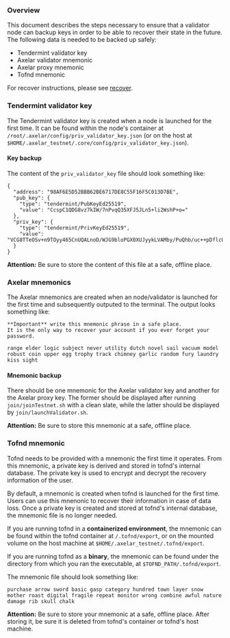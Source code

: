 ### Overview

This document describes the steps necessary to ensure that a validator node can backup keys in order to be able to recover their state in the future. The following data is needed to be backed up safely:

* Tendermint validator key
* Axelar validator mnemonic
* Axelar proxy mnemonic
* Tofnd mnemonic

For recover instructions, please see [recover](./validator_recover.md).

### Tendermint validator key

The Tendermint validator key is created when a node is launched for the first time.
It can be found within the node's container at `/root/.axelar/config/priv_validator_key.json` (or on the host at `$HOME/.axelar_testnet/.core/config/priv_validator_key.json`).

#### Key backup 

The content of the `priv_validator_key` file should look something like:

```
{
  "address": "98AF6E5D52BBB62BE6717DE8C55F16F5C013D7BE",
  "pub_key": {
    "type": "tendermint/PubKeyEd25519",
    "value": "CcspC1QDG8vz7kIW/7nPvqQ35XFJ5JLn5+li2WshP+o="
  },
  "priv_key": {
    "type": "tendermint/PrivKeyEd25519",
    "value": "VCG8TTeOSv+n9TOyy465CnUQALnoD/WJG9bloPGX0XUJyykLVAMby/PuQhb/uc++pDflcUnkkufn6WLZayE/6g=="
  }
}
```

**Attention:** Be sure to store the content of this file at a safe, offline place.

### Axelar mnemonics

The Axelar mnemonics are created when an node/validator is launched for the first time and subsequently outputed to the terminal.
The output looks something like:

```
**Important** write this mnemonic phrase in a safe place.
It is the only way to recover your account if you ever forget your password.

range elder logic subject never utility dutch novel sail vacuum model robust coin upper egg trophy track chimney garlic random fury laundry kiss sight
```

#### Mnemonic backup 

There should be one mnemonic for the Axelar validator key and another for the Axelar proxy key. 
The former should be displayed after running `join/joinTestnet.sh` with a clean slate, while the latter should be displayed by `join/launchValidator.sh`.

**Attention:** Be sure to store this mnemonic at a safe, offline place.

### Tofnd mnemonic

Tofnd needs to be provided with a mnemonic the first time it operates. From this mnemonic, a private key is derived and stored in tofnd's internal database. The private key is used to encrypt and decrypt the recovery information of the user. 

By default, a mnemonic is created when tofnd is launched for the first time. Users can use this mnenonic to recover their information in case of data loss. Once a private key is created and stored at tofnd's internal database, the mnemonic file is no longer needed.

If you are running tofnd in a **containerized environment**, the mnemonic can be found within the tofnd container at `/.tofnd/export`, or on the mounted volume on the host machine at `$HOME/.axelar_testnet/.tofnd/export`.

If you are running tofnd as a **binary**, the mnemonic can be found under the directory from which you ran the executable, at `$TOFND_PATH/.tofnd/export`.

The mnemonic file should look something like:
```
purchase arrow sword basic gasp category hundred town layer snow mother roast digital fragile repeat monitor wrong combine awful nature damage rib skull chalk
```

**Attention:** Be sure to store your mnemonic at a safe, offline place. After storing it, be sure it is deleted from tofnd's container or tofnd's host machine.